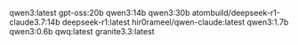 qwen3:latest
gpt-oss:20b
qwen3:14b
qwen3:30b
atombuild/deepseek-r1-claude3.7:14b
deepseek-r1:latest
hir0rameel/qwen-claude:latest
qwen3:1.7b
qwen3:0.6b
qwq:latest
granite3.3:latest